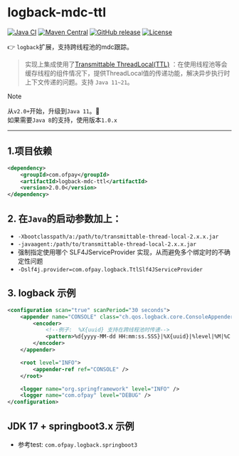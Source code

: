 # logback-mdc-ttl

[![Java CI](https://github.com/ofpay/logback-mdc-ttl/actions/workflows/ci.yml/badge.svg)](https://github.com/ofpay/logback-mdc-ttl/actions/workflows/ci.yml)
[![Maven Central](https://maven-badges.herokuapp.com/maven-central/com.ofpay/logback-mdc-ttl/badge.svg)](https://maven-badges.herokuapp.com/maven-central/com.ofpay/logback-mdc-ttl/)
[![GitHub release](https://img.shields.io/github/release/ofpay/logback-mdc-ttl.svg)](https://github.com/ofpay/logback-mdc-ttl/releases)
[![License](https://img.shields.io/badge/license-Apache%202-4EB1BA.svg)](https://www.apache.org/licenses/LICENSE-2.0.html)

:point_right: `logback`扩展，支持跨线程池的mdc跟踪。

> 实现上集成使用了[Transmittable ThreadLocal(TTL)](https://github.com/alibaba/transmittable-thread-local) ：在使用线程池等会缓存线程的组件情况下，提供ThreadLocal值的传递功能，解决异步执行时上下文传递的问题。支持 `Java 11~21`。

> [!NOTE]
> 从`v2.0+`开始，升级到`Java 11`。🚀  
> 如果需要`Java 8`的支持，使用版本`1.0.x`

---

## 1.项目依赖

```xml
<dependency>
    <groupId>com.ofpay</groupId>
    <artifactId>logback-mdc-ttl</artifactId>
    <version>2.0.0</version>
</dependency>
```

## 2. 在`Java`的启动参数加上：

- `-Xbootclasspath/a:/path/to/transmittable-thread-local-2.x.x.jar`
- `-javaagent:/path/to/transmittable-thread-local-2.x.x.jar`  
- 强制指定使用哪个 SLF4JServiceProvider 实现，从而避免多个绑定时的不确定性问题
- `-Dslf4j.provider=com.ofpay.logback.TtlSlf4JServiceProvider`

## 3. logback 示例

```xml
<configuration scan="true" scanPeriod="30 seconds">
    <appender name="CONSOLE" class="ch.qos.logback.core.ConsoleAppender">
        <encoder>
            <!--例子:  %X{uuid} 支持在跨线程池时传递-->
            <pattern>%d{yyyy-MM-dd HH:mm:ss.SSS}|%X{uuid}|%level|%M|%C:%L|%thread|%msg%n</pattern>
        </encoder>
    </appender>

    <root level="INFO">
        <appender-ref ref="CONSOLE" />
    </root>

    <logger name="org.springframework" level="INFO" />
    <logger name="com.ofpay" level="DEBUG" />
</configuration>
```

## JDK 17 + springboot3.x 示例
- 参考test: `com.ofpay.logback.springboot3`
